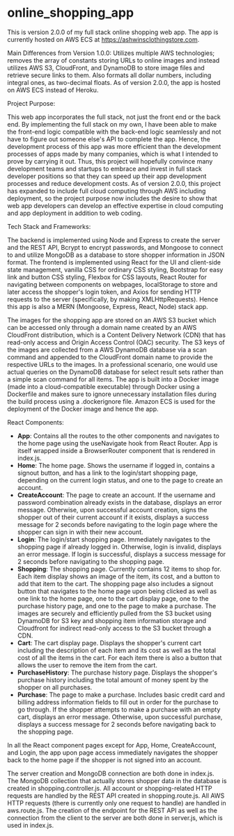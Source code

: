 # online_shopping_app
This is version 2.0.0 of my full stack online shopping web app. The app is currently hosted on AWS ECS at https://ashwinsclothingstore.com.

Main Differences from Version 1.0.0: Utilizes multiple AWS technologies; removes the array of constants storing URLs to online images and instead utilizes AWS S3, CloudFront, and DynamoDB to store image files and retrieve secure links to them. Also formats all dollar numbers, including integral ones, as two-decimal floats. As of version 2.0.0, the app is hosted on AWS ECS instead of Heroku.

Project Purpose:

This web app incorporates the full stack, not just the front end or the back end. By implementing the full stack on my own, I have been able to make the front-end logic compatible with the back-end logic seamlessly and not have to figure out someone else's API to complete the app. Hence, the development process of this app was more efficient than the development processes of apps made by many companies, which is what I intended to prove by carrying it out. Thus, this project will hopefully convince many development teams and startups to embrace and invest in full stack developer positions so that they can speed up their app development processes and reduce development costs. As of version 2.0.0, this project has expanded to include full cloud computing through AWS including deployment, so the project purpose now includes the desire to show that web app developers can develop an effective expertise in cloud computing and app deployment in addition to web coding.

Tech Stack and Frameworks:

The backend is implemented using Node and Express to create the server and the REST API, Bcrypt to encrypt passwords, and Mongoose to connect to and utilize MongoDB as a database to store shopper information in JSON format. The frontend is implemented using React for the UI and client-side state management, vanilla CSS for ordinary CSS styling, Bootstrap for easy link and button CSS styling, Flexbox for CSS layouts, React Router for navigating between components on webpages, localStorage to store and later access the shopper's login token, and Axios for sending HTTP requests to the server (specifically, by making XMLHttpRequests). Hence this app is also a MERN (Mongoose, Express, React, Node) stack app. 

The images for the shopping app are stored on an AWS S3 bucket which can be accessed only through a domain name created by an AWS CloudFront distribution, which is a Content Delivery Network (CDN) that has read-only access and Origin Access Control (OAC) security. The S3 keys of the images are collected from a AWS DynamoDB database via a scan command and appended to the CloudFront domain name to provide the respective URLs to the images. In a professional scenario, one would use actual queries on the DynamoDB database for select result sets rather than a simple scan command for all items. The app is built into a Docker image (made into a cloud-compatible executable) through Docker using a Dockerfile and makes sure to ignore unnecessary installation files during the build process using a .dockerignore file. Amazon ECS is used for the deployment of the Docker image and hence the app.

React Components:

* **App**: Contains all the routes to the other components and navigates to the home page using the useNavigate hook from React Router. App is itself wrapped inside a BrowserRouter component that is rendered in index.js.
* **Home**: The home page. Shows the username if logged in, contains a signout button, and has a link to the login/start shopping page, depending on the current login status, and one to the page to create an account.
* **CreateAccount**: The page to create an account. If the username and password combination already exists in the database, displays an error message. Otherwise, upon successful account creation, signs the shopper out of their current account if it exists, displays a success message for 2 seconds before navigating to the login page where the shopper can sign in with their new account.
* **Login**: The login/start shopping page. Immediately navigates to the shopping page if already logged in. Otherwise, login is invalid, displays an error message. If login is successful, displays a success message for 2 seconds before navigating to the shopping page.
* **Shopping**: The shopping page. Currently contains 12 items to shop for. Each item display shows an image of the item, its cost, and a button to add that item to the cart. The shopping page also includes a signout button that navigates to the home page upon being clicked as well as one link to the home page, one to the cart display page, one to the purchase history page, and one to the page to make a purchase. The images are securely and efficiently pulled from the S3 bucket using DynamoDB for S3 key and shopping item information storage and Cloudfront for indirect read-only access to the S3 bucket through a CDN.
* **Cart**: The cart display page. Displays the shopper's current cart including the description of each item and its cost as well as the total cost of all the items in the cart. For each item there is also a button that allows the user to remove the item from the cart.
* **PurchaseHistory**: The purchase history page. Displays the shopper's purchase history including the total amount of money spent by the shopper on all purchases.
* **Purchase**: The page to make a purchase. Includes basic credit card and billing address information fields to fill out in order for the purchase to go through. If the shopper attempts to make a purchase with an empty cart, displays an error message. Otherwise, upon successful purchase, displays a success message for 2 seconds before navigating back to the shopping page.

In all the React component pages except for App, Home, CreateAccount, and Login, the app upon page access immediately navigates the shopper back to the home page if the shopper is not signed into an account.

The server creation and MongoDB connection are both done in index.js. The MongoDB collection that actually stores shopper data in the database is created in shopping.controller.js. All account or shopping-related HTTP requests are handled by the REST API created in shopping.route.js. All AWS HTTP requests (there is currently only one request to handle) are handled in aws.route.js. The creation of the endpoint for the REST API as well as the connection from the client to the server are both done in server.js, which is used in index.js.
